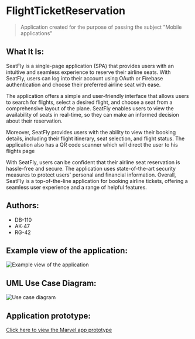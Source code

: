 # FlightTicketReservation
> Application created for the purpose of passing the subject "Mobile applications"

## What It Is:
SeatFly is a single-page application (SPA) that provides users with an intuitive and seamless experience to reserve their airline seats. With SeatFly, users can log into their account using OAuth or Firebase authentication and choose their preferred airline seat with ease.

The application offers a simple and user-friendly interface that allows users to search for flights, select a desired flight, and choose a seat from a comprehensive layout of the plane. SeatFly enables users to view the availability of seats in real-time, so they can make an informed decision about their reservation.

Moreover, SeatFly provides users with the ability to view their booking details, including their flight itinerary, seat selection, and flight status. The application also has a QR code scanner which will direct the user to his flights page

With SeatFly, users can be confident that their airline seat reservation is hassle-free and secure. The application uses state-of-the-art security measures to protect users' personal and financial information. Overall, SeatFly is a top-of-the-line application for booking airline tickets, offering a seamless user experience and a range of helpful features.

## Authors:
- DB-110
- AK-47
- RG-42

## Example view of the application:
![Example view of the application](https://github.com/AdrianK98/flight_seat_reservation/blob/main/Example_view_of_the_application.jpg)

## UML Use Case Diagram:
![Use case diagram](https://github.com/AdrianK98/flight_seat_reservation/blob/main/Use_case_diagram.png)

## Application prototype:
[Click here to view the Marvel app prototype](https://marvelapp.com/prototype/19agj84j)
